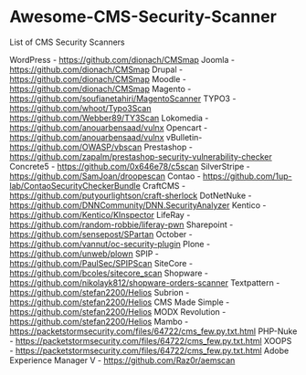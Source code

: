 # Awesome-CMS-Security-Scanner
List of CMS Security Scanners

WordPress - https://github.com/dionach/CMSmap
Joomla - https://github.com/dionach/CMSmap
Drupal - https://github.com/dionach/CMSmap
Moodle - https://github.com/dionach/CMSmap
Magento - https://github.com/soufianetahiri/MagentoScanner
TYPO3 - https://github.com/whoot/Typo3Scan
	      https://github.com/Webber89/TY3Scan
Lokomedia - https://github.com/anouarbensaad/vulnx
Opencart - https://github.com/anouarbensaad/vulnx
vBulletin- https://github.com/OWASP/vbscan
Prestashop - https://github.com/zapalm/prestashop-security-vulnerability-checker
Concrete5 - https://github.com/0x646e78/c5scan
SilverStripe - https://github.com/SamJoan/droopescan
Contao - https://github.com/1up-lab/ContaoSecurityCheckerBundle
CraftCMS -	https://github.com/putyourlightson/craft-sherlock
DotNetNuke - https://github.com/DNNCommunity/DNN.SecurityAnalyzer
Kentico -	https://github.com/Kentico/KInspector
LifeRay	- https://github.com/random-robbie/liferay-pwn
Sharepoint - https://github.com/sensepost/SPartan
October	- https://github.com/vannut/oc-security-plugin
Plone	- https://github.com/unweb/plown
SPIP	- https://github.com/PaulSec/SPIPScan
SiteCore -	https://github.com/bcoles/sitecore_scan
Shopware -	https://github.com/nikolayk812/shopware-orders-scanner
Textpattern	- https://github.com/stefan2200/Helios
Subrion -	https://github.com/stefan2200/Helios
CMS Made Simple -	https://github.com/stefan2200/Helios
MODX Revolution -	https://github.com/stefan2200/Helios
Mambo -	https://packetstormsecurity.com/files/64722/cms_few.py.txt.html
PHP-Nuke -	https://packetstormsecurity.com/files/64722/cms_few.py.txt.html
XOOPS	 - https://packetstormsecurity.com/files/64722/cms_few.py.txt.html
Adobe Experience Manager V - https://github.com/Raz0r/aemscan
